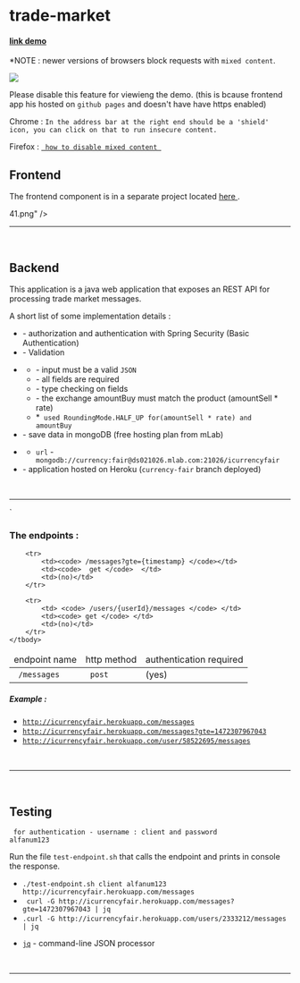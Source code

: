 # trade-market 


<h4><a href="https://volosincu.github.io/trade-market-ui.github.io/#">link demo</a></h4>
 <p> *NOTE :  newer versions of browsers  block requests with <code>mixed content</code>.  </p>
  
  <img src="https://support.cdn.mozilla.net/media/uploads/gallery/images/2015-10-16-20-31-16-059641.png" />
  
<p>Please disable this feature for viewieng the demo. (this is bcause frontend app his hosted on <code>github pages</code> and doesn't have have https enabled)</p>

<p>Chrome : <code>In the address bar at the right end should be a 'shield' icon, you can click on that to run insecure content.</code></p>
<p>Firefox : <code><a href="https://support.mozilla.org/en-US/kb/mixed-content-blocking-firefox#w_unblock-mixed-content"> how to disable mixed content </a></code></p>
 
 <h2> Frontend</h2>
 <p> The frontend component is in a separate project located <a href="https://github.com/volosincu/trade-market-ui.github.io"> here </a>.</p>
 
41.png" />



 <hr />
 <br />
 
 <h2> Backend</h2>
 <p>This application is a java web application that exposes an REST API for processing trade market messages.</p>
 

 <p>A short list of some implementation details :</p>
 <ul>
     <li> - authorization and authentication with Spring Security (Basic Authentication)</li>
     <li> - Validation </li>
     <li>
           <div>
                    <ul id="validation">
                        <li> - input must be a valid <code>JSON</code></li>
                        <li> - all fields are required </li>
                        <li> - type checking on fields </li>
                        <li> - the exchange amountBuy must match the product (amountSell * rate) </li>
                        <li> *<code> used RoundingMode.HALF_UP for(amountSell * rate) and amountBuy </code></li>
                    </ul>
            </div>
     </li>
     <li> - save data in mongoDB  (free hosting plan from mLab)</li>
     <li> 
         <div> 
             <ul  id="mongodb">
                 <li> <code>url</code> - <code> mongodb://currency:fair@ds021026.mlab.com:21026/icurrencyfair</code> </li>
             </ul>
         </div>
     </li>
      <li> - application hosted on Heroku (<code>currency-fair</code> branch deployed) </li>
 </ul>


 <br />
 <hr />`
 <br />
 
 
<h3>The endpoints : </h3>

<table>
    <thead>
        <tr>
            <td>endpoint name </td>
            <td>http method</td>
            <td>authentication required</td>
        </tr>
    </thead>
    <tbody>
        <tr>  
            <td><code> /messages </code></td>
            <td><code> post </code> </td>
            <td>(yes)</td>
        </tr>

        <tr>
            <td><code> /messages?gte={timestamp} </code></td>
            <td><code>  get </code>  </td>
            <td>(no)</td>
        </tr>

        <tr>
            <td> <code> /users/{userId}/messages </code> </td>
            <td><code> get </code> </td>
            <td>(no)</td>
        </tr>
    </tbody>
</table>

<h5>Example : </h5>
<ul>
    <li><code><a href="http://icurrencyfair.herokuapp.com/messages">http://icurrencyfair.herokuapp.com/messages</a></code></li>
    <li><code><a href="http://icurrencyfair.herokuapp.com/messages?gte=1472307967043">http://icurrencyfair.herokuapp.com/messages?gte=1472307967043</a></code></li>
    <li><code><a href="http://icurrencyfair.herokuapp.com/user/58522695/messages">http://icurrencyfair.herokuapp.com/user/58522695/messages</a></code></li>
</ul>

 <br />
 <hr />
 <br />
 
 
 <h2>Testing</h2>
 
<code> for authentication - username : client and password alfanum123</code> 
 <p>Run the file <code>test-endpoint.sh</code> that  calls the endpoint and prints in console the response. </p>
 <ul>
     <li><code>./test-endpoint.sh client alfanum123  http://icurrencyfair.herokuapp.com/messages</code></li>
     <li><code> curl -G http://icurrencyfair.herokuapp.com/messages?gte=1472307967043 | jq </code></li>
     <li><code>.curl -G http://icurrencyfair.herokuapp.com/users/2333212/messages  | jq </code></li>
 </ul>
 
 * <code><a href="https://stedolan.github.io/jq/">jq</a></code>  - command-line JSON processor 

 <br />
 <hr />
 <br />
  <br />
   <br />
